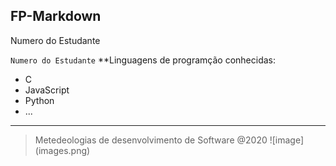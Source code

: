 **FP-Markdown**
---
Numero do Estudante

`Numero do Estudante`
**Linguagens de programção conhecidas:

- C
- JavaScript
- Python
- ...
---
> Metedeologias de desenvolvimento de Software @2020
![image]
(images.png)
